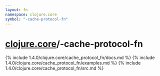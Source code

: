 ```yaml
---
layout: fn
namespace: clojure.core
symbol: "-cache-protocol-fn"
---
```


# [clojure.core](../)/-cache-protocol-fn

{% include 1.4.0/clojure.core/cache_protocol_fn/docs.md %}
{% include 1.4.0/clojure.core/cache_protocol_fn/examples.md %}
{% include 1.4.0/clojure.core/cache_protocol_fn/src.md %}

